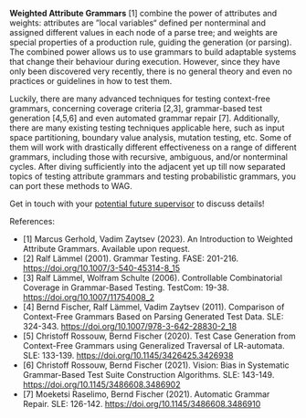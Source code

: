 **Weighted Attribute Grammars** [1] combine the power of attributes and weights: attributes are ”local variables“ defined per nonterminal and assigned different values in each node of a parse tree; and weights are special properties of a production rule, guiding the generation (or parsing). The combined power allows us to use grammars to build adaptable systems that change their behaviour during execution. However, since they have only been discovered very recently, there is no general theory and even no practices or guidelines in how to test them.

Luckily, there are many advanced techniques for testing context-free grammars, concerning coverage criteria [2,3], grammar-based test generation [4,5,6] and even automated grammar repair [7]. Additionally, there are many existing testing techniques applicable here, such as input space partitioning, boundary value analysis, mutation testing, etc. Some of them will work with drastically different effectiveness on a range of different grammars, including those with recursive, ambiguous, and/or nonterminal cycles. After diving sufficiently into the adjacent yet up till now separated topics of testing attribute grammars and testing probabilistic grammars, you can port these methods to WAG.

Get in touch with your [potential future supervisor](mailto:v.zaytsev@utwente.nl) to discuss details!

References:
- [1] Marcus Gerhold, Vadim Zaytsev (2023). An Introduction to Weighted Attribute Grammars. Available upon request.
- [2] Ralf Lämmel (2001). Grammar Testing. FASE: 201-216. https://doi.org/10.1007/3-540-45314-8_15
- [3] Ralf Lämmel, Wolfram Schulte (2006). Controllable Combinatorial Coverage in Grammar-Based Testing. TestCom: 19-38. https://doi.org/10.1007/11754008_2
- [4] Bernd Fischer, Ralf Lämmel, Vadim Zaytsev (2011). Comparison of Context-Free Grammars Based on Parsing Generated Test Data. SLE: 324-343. https://doi.org/10.1007/978-3-642-28830-2_18
- [5] Christoff Rossouw, Bernd Fischer (2020). Test Case Generation from Context-Free Grammars using Generalized Traversal of LR-automata. SLE: 133-139. https://doi.org/10.1145/3426425.3426938
- [6] Christoff Rossouw, Bernd Fischer (2021). Vision: Bias in Systematic Grammar-Based Test Suite Construction Algorithms. SLE: 143-149. https://doi.org/10.1145/3486608.3486902
- [7] Moeketsi Raselimo, Bernd Fischer (2021). Automatic Grammar Repair. SLE: 126-142. https://doi.org/10.1145/3486608.3486910
